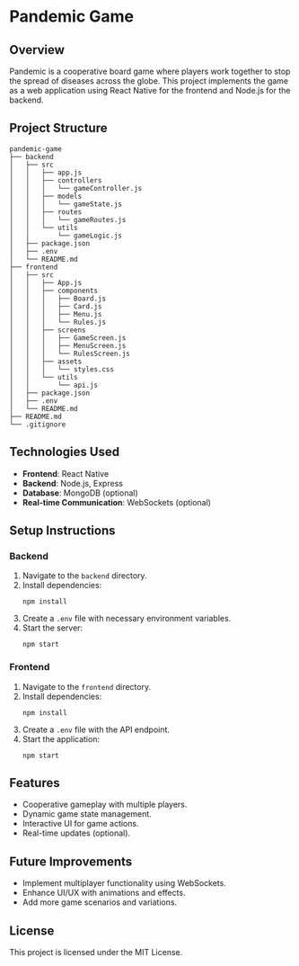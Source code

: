 # Pandemic Game

## Overview
Pandemic is a cooperative board game where players work together to stop the spread of diseases across the globe. This project implements the game as a web application using React Native for the frontend and Node.js for the backend.

## Project Structure
```
pandemic-game
├── backend
│   ├── src
│   │   ├── app.js
│   │   ├── controllers
│   │   │   └── gameController.js
│   │   ├── models
│   │   │   └── gameState.js
│   │   ├── routes
│   │   │   └── gameRoutes.js
│   │   └── utils
│   │       └── gameLogic.js
│   ├── package.json
│   ├── .env
│   └── README.md
├── frontend
│   ├── src
│   │   ├── App.js
│   │   ├── components
│   │   │   ├── Board.js
│   │   │   ├── Card.js
│   │   │   ├── Menu.js
│   │   │   └── Rules.js
│   │   ├── screens
│   │   │   ├── GameScreen.js
│   │   │   ├── MenuScreen.js
│   │   │   └── RulesScreen.js
│   │   ├── assets
│   │   │   └── styles.css
│   │   └── utils
│   │       └── api.js
│   ├── package.json
│   ├── .env
│   └── README.md
├── README.md
└── .gitignore
```

## Technologies Used
- **Frontend**: React Native
- **Backend**: Node.js, Express
- **Database**: MongoDB (optional)
- **Real-time Communication**: WebSockets (optional)

## Setup Instructions

### Backend
1. Navigate to the `backend` directory.
2. Install dependencies:
   ```
   npm install
   ```
3. Create a `.env` file with necessary environment variables.
4. Start the server:
   ```
   npm start
   ```

### Frontend
1. Navigate to the `frontend` directory.
2. Install dependencies:
   ```
   npm install
   ```
3. Create a `.env` file with the API endpoint.
4. Start the application:
   ```
   npm start
   ```

## Features
- Cooperative gameplay with multiple players.
- Dynamic game state management.
- Interactive UI for game actions.
- Real-time updates (optional).

## Future Improvements
- Implement multiplayer functionality using WebSockets.
- Enhance UI/UX with animations and effects.
- Add more game scenarios and variations.

## License
This project is licensed under the MIT License.